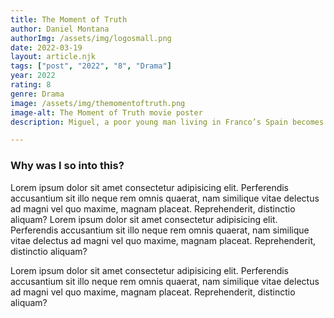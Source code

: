 ```yaml
---
title: The Moment of Truth
author: Daniel Montana
authorImg: /assets/img/logosmall.png
date: 2022-03-19
layout: article.njk
tags: ["post", "2022", "8", "Drama"]
year: 2022
rating: 8
genre: Drama
image: /assets/img/themomentoftruth.png
image-alt: The Moment of Truth movie poster
description: Miguel, a poor young man living in Franco’s Spain becomes a bull fighter to escape starvation.

---
```


### Why was I so into this?


Lorem ipsum dolor sit amet consectetur adipisicing elit. Perferendis accusantium sit illo neque rem omnis quaerat, nam similique vitae delectus ad magni vel quo maxime, magnam placeat. Reprehenderit, distinctio aliquam? Lorem ipsum dolor sit amet consectetur adipisicing elit. Perferendis accusantium sit illo neque rem omnis quaerat, nam similique vitae delectus ad magni vel quo maxime, magnam placeat. Reprehenderit, distinctio aliquam?

Lorem ipsum dolor sit amet consectetur adipisicing elit. Perferendis accusantium sit illo neque rem omnis quaerat, nam similique vitae delectus ad magni vel quo maxime, magnam placeat. Reprehenderit, distinctio aliquam?